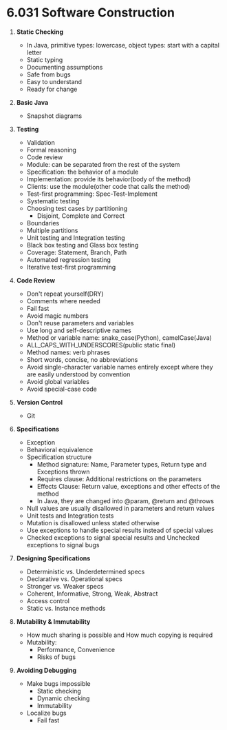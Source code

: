 # 6.031 Software Construction

1. **Static Checking**
    * In Java, primitive types: lowercase, object types: start with a capital letter  
    * Static typing
    * Documenting assumptions
    * Safe from bugs
    * Easy to understand
    * Ready for change

2. **Basic Java**
    * Snapshot diagrams

3. **Testing**
    * Validation
    * Formal reasoning
    * Code review
    * Module: can be separated from the rest of the system
    * Specification: the behavior of a module
    * Implementation: provide its behavior(body of the method)
    * Clients: use the module(other code that calls the method)
    * Test-first programming: Spec-Test-Implement
    * Systematic testing
    * Choosing test cases by partitioning
        * Disjoint, Complete and Correct
    * Boundaries
    * Multiple partitions
    * Unit testing and Integration testing
    * Black box testing and Glass box testing
    * Coverage: Statement, Branch, Path
    * Automated regression testing
    * Iterative test-first programming

4. **Code Review**
    * Don't repeat yourself(DRY)
    * Comments where needed
    * Fail fast
    * Avoid magic numbers
    * Don't reuse parameters and variables
    * Use long and self-descriptive names
    * Method or variable name: snake_case(Python), camelCase(Java)
    * ALL_CAPS_WITH_UNDERSCORES(public static final)
    * Method names: verb phrases
    * Short words, concise, no abbreviations
    * Avoid single-character variable names entirely except where they are easily understood by convention
    * Avoid global variables
    * Avoid special-case code

5. **Version Control**
   * Git

6. **Specifications**
   * Exception
   * Behavioral equivalence
   * Specification structure
        * Method signature: Name, Parameter types, Return type and Exceptions thrown
        * Requires clause: Additional restrictions on the parameters
        * Effects Clause: Return value, exceptions and other effects of the method
        * In Java, they are changed into @param, @return and @throws
   * Null values are usually disallowed in parameters and return values
   * Unit tests and Integration tests
   * Mutation is disallowed unless stated otherwise
   * Use exceptions to handle special results instead of special values
   * Checked exceptions to signal special results and Unchecked exceptions to signal bugs

7. **Designing Specifications**
    * Deterministic vs. Underdetermined specs
    * Declarative vs. Operational specs
    * Stronger vs. Weaker specs
    * Coherent, Informative, Strong, Weak, Abstract
    * Access control
    * Static vs. Instance methods

8. **Mutability & Immutability**
    * How much sharing is possible and How much copying is required
    * Mutability:
        * Performance, Convenience
        * Risks of bugs

9. **Avoiding Debugging**
    * Make bugs impossible
        * Static checking
        * Dynamic checking
        * Immutability
    * Localize bugs
        * Fail fast
